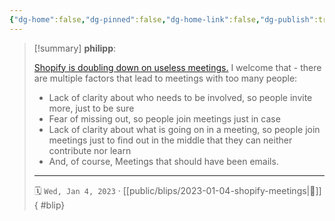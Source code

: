 ```yaml
---
{"dg-home":false,"dg-pinned":false,"dg-home-link":false,"dg-publish":true,"type":"blip","created-date":"2023-01-04T00:00:00","disabled rules":["yaml-title","yaml-title-alias","file-name-heading"],"title":"philipp @ 2023-01-04","dg-permalink":"2023/01/04/shopify-meetings/","updated-date":"2025-04-30T22:27:37","dg-path":"blips/2023-01-04-shopify-meetings.md","permalink":"/2023/01/04/shopify-meetings/","dgPassFrontmatter":true,"created":"2023-01-04T00:00:00","updated":"2025-04-30T22:27:37"}
---
```


> [!summary] **philipp**:
>
> [Shopify is doubling down on useless meetings.](https://edition.cnn.com/2023/01/03/tech/shopify-meetings/index.html) I welcome that - there are multiple factors that lead to meetings with too many people:
>
> - Lack of clarity about who needs to be involved, so people invite more, just to be sure
> - Fear of missing out, so people join meetings just in case
> - Lack of clarity about what is going on in a meeting, so people join meetings just to find out in the middle that they can neither contribute nor learn
> - And, of course, Meetings that should have been emails.
> - - -
>
> 🗓️ `Wed, Jan 4, 2023` · [[public/blips/2023-01-04-shopify-meetings\|🔗]]
{ #blip}

